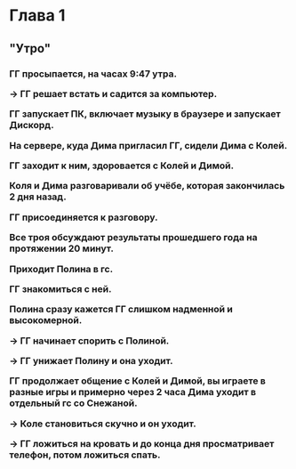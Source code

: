 <h1>Глава 1</h1>
<h2>"Утро"</h2>

<h3>

ГГ просыпается, на часах 9:47 утра.

-> ГГ решает встать и садится за компьютер.

ГГ запускает ПК, включает музыку в браузере и запускает Дискорд.

На сервере, куда Дима пригласил ГГ, сидели Дима с Колей.

ГГ заходит к ним, здоровается с Колей и Димой.

Коля и Дима разговаривали об учёбе, которая закончилась 2 дня назад.

ГГ присоединяется к разговору.

Все троя обсуждают результаты прошедшего года на протяжении 20 минут.

Приходит Полина в гс.

ГГ знакомиться с ней.

Полина сразу кажется ГГ слишком надменной и высокомерной.

-> ГГ начинает спорить с Полиной.

-> ГГ унижает Полину и она уходит.

ГГ продолжает общение с Колей и Димой, вы играете в разные игры и примерно через 2 часа Дима уходит в отдельный гс со Снежаной.

-> Коле становиться скучно и он уходит.

-> ГГ ложиться на кровать и до конца дня просматривает телефон, потом ложиться спать.

</h3>